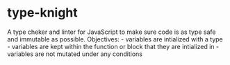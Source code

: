# type-knight
A type cheker and linter for JavaScript to make sure code is as type safe and immutable as possible.
Objectives:
    - variables are intialized with a type
    - variables are kept within the function or block that they are intialized in
    - variables are not mutated under any conditions
